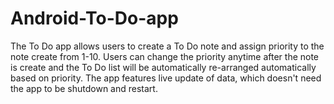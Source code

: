 # Android-To-Do-app
The To Do app allows users to create a To Do note and assign priority to the note create from 1-10. Users can change the priority anytime after the note is create and the To Do list will be automatically re-arranged automatically based on priority. The app features live update of data, which doesn't need the app to be shutdown and restart.
